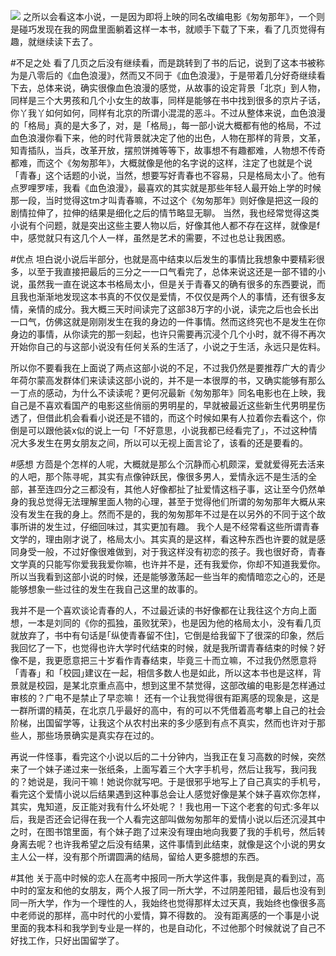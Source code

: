 ![](http://hktkdy.qiniudn.com/congcong.png)
之所以会看这本小说，一是因为即将上映的同名改编电影《匆匆那年》，一个则是碰巧发现在我的网盘里面躺着这样一本书，就顺手下载了下来，看了几页觉得有趣，就继续读下去了。

#不足之处
看了几页之后没有继续看，而是跳转到了书的后记，说到了这本书被称为是八零后的《血色浪漫》，然而又不同于《血色浪漫》，于是带着几分好奇继续看下去，总体来说，确实很像血色浪漫的感觉，从故事的设定背景「北京」到人物，同样是三个大男孩和几个小女生的故事，同样是能够在书中找到很多的京片子话，你丫我丫如何如何，同样有北京的所谓小混混的恶斗。不过从整体来说，血色浪漫的「格局」真的是大多了，对，是「格局」，每一部小说大概都有他的格局，不过血色浪漫你看下来，他的时代背景就决定了他的出色，人物在那样的背景，文革，知青插队，当兵，改革开放，摆煎饼摊等等下，故事想不有趣都难，人物想不传奇都难，而这个《匆匆那年》，大概就像是他的名字说的这样，注定了也就是个说「青春」这个话题的小说，当然，想要写好青春也不容易，只是格局太小了。他有点罗哩罗嗦，我看《血色浪漫》，最喜欢的其实就是那些年轻人最开始上学的时候那一段，当时觉得这tm才叫青春嘛，不过这个《匆匆那年》则好像是把这一段的剧情拉伸了，拉伸的结果是细化之后的情节略显无聊。
当然，我也经常觉得这类小说有个问题，就是突出这些主要人物以后，好像其他人都不存在这样，就像是f中，感觉就只有这几个人一样，虽然是艺术的需要，不过也总让我困惑。

#优点
坦白说小说后半部分，也就是高中结束以后发生的事情比我想象中要精彩很多，以至于我直接把最后的三分之一一口气看完了，总体来说这还是一部不错的小说，虽然我一直在说这本书格局太小，但是关于青春又的确有很多的东西要说，而且我也渐渐地发现这本书真的不仅仅是爱情，不仅仅是两个人的事情，还有很多友情，亲情的成分。我大概三天时间读完了这部38万字的小说，读完之后也会长出一口气，仿佛这就是刚刚发生在我的身边的一件事情。然而这终究也不是发生在你身边的事情，从你读完的那一刻起，也许只需要再沉浸个几个小时，就不得不再次开始你自己的与这部小说没有任何关系的生活了，小说之于生活，永远只是佐料。

所以你不要看我在上面说了两点这部小说的不足，不过我仍然是要推荐广大的青少年荷尔蒙高发群体们来读读这部小说的，并不是一本很厚的书，又确实能够有那么一丁点的感动，为什么不读读呢？更何况最新《匆匆那年》同名电影也在上映，我自己是不喜欢看国产的电影这些俏丽的男明星的，早就被最近这些新生代男明星伤透了，但借此机会看看小说还是不错的，而这个时候如果有人拉着你去看这个，你倒是可以跟他装x似的说上一句「不好意思，小说我都已经看完了」，不过这种情况大多发生在男女朋友之间，所以可以无视上面言论了，该看的还是要看的。

#感想
方茴是个怎样的人呢，大概就是那么个沉静而心机颇深，爱就爱得死去活来的人吧，那个陈寻呢，其实有点像钟跃民，像很多男人，爱情永远不是生活的全部，甚至连四分之三都没有，其他人好像都扯了扯爱情这档子事，这让至今仍然单身的我总觉得无法理解里面人物的心理，甚至于觉得他们所谓的匆匆那年大概从来没有发生在我的身上。然而不是的，我的匆匆那年不过是在以另外的不同于这个故事所讲的发生过，仔细回味过，其实更加有趣。
我个人是不经常看这些所谓青春文学的，理由刚才说了，格局太小。其实真的是这样，看这种东西也许要的就是感同身受一般，不过好像很难做到，对于我这样没有初恋的孩子。我也很好奇，青春文学真的只能写你爱我我爱你嘛，也许并不是，还有我爱你，你却不知道我爱你。所以当我看到这部小说的时候，还是能够激荡起一些当年的痴情暗恋之心的，还是能够想象一些过往的发生在我自己这里的故事的。

我并不是一个喜欢谈论青春的人，不过最近读的书好像都在让我往这个方向上面想，一本是刘同的《你的孤独，虽败犹荣》，也是因为他的格局太小，没有看几页就放弃了，书中有句话是｢纵使青春留不住]，它倒是给我留下了很深的印象，然后我回忆了一下，也觉得也许大学时代结束的时候，就是我所谓青春结束的时候？好像不是，我更愿意把三十岁看作青春结束，毕竟三十而立嘛，不过我仍然愿意将「青春」和「校园｣建议在一起，相信多数人也是如此，所以这本书也是这样，背景就是校园，是某北京重点高中，想到这里不禁觉得，这部改编的电影是怎样通过审核的？广电不是禁止了早恋嘛！
还有一个让我觉得很有距离感的现象是，这是一群所谓的精英，在北京几乎最好的高中，有的可以不凭借着高考攀上自己的社会阶梯，出国留学等，让我这个从农村出来的多少感到有点不真实，然而也许对于那些人，那些场景确实是真实存在过的。


再说一件怪事，看完这个小说以后的二十分钟内，当我正在复习高数的时候，突然来了一个妹子递过来一张纸条，上面写着三个大字手机号，然后让我写，我问我的？她说是，我问干嘛！她说你就写吧。于是很邪乎地写上了自己真实的手机号，看完这个爱情小说以后结果遇到这种事总会让人感觉好像是某个妹子喜欢你怎样，其实，鬼知道，反正能对我有什么坏处呢？！我也用一下这个老套的句式:多年以后，我是否还会记得在我一个人看完这部叫做匆匆那年的爱情小说以后还沉浸其中之时，在图书馆里面，有个妹子跑了过来没有理由地向我要了我的手机号，然后转身离去呢？也许我希望之后没有结果，这件事情到此结束，就像是这个小说的男女主人公一样，没有那个所谓圆满的结局，留给人更多臆想的东西。

#其他
关于高中时候的恋人在高考中报同一所大学这件事，我倒是真的看到过，高中时的室友和他的女朋友，两个人报了同一所大学，不过阴差阳错，最后也没有到同一所大学，作为一个理性的人，我始终也觉得那样太过天真，我始终也像很多高中老师说的那样，高中时代的小爱情，算不得数的。
没有距离感的一个事是小说里面的我本科和我学到专业是一样的，也是自动化，不过他那个时候就说了自己不好找工作，只好出国留学了。
